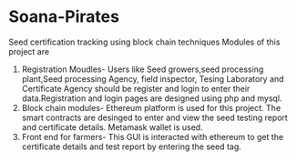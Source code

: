 # Soana-Pirates
Seed certification tracking using block chain techniques
Modules of this project are
  1. Registration Moudles- Users like Seed growers,seed processing plant,Seed processing Agency, field inspector, Tesing Laboratory and Certificate Agency should be register and login to enter their data.Registration and login pages are designed using php and mysql.
  2. Block chain modules- Ethereum platform is used for this project. The smart contracts are desinged to enter and view the seed testing report and certificate details. Metamask wallet is used.
  3. Front end for farmers- This GUI is interacted with ethereum to get the certificate details and test report by entering the seed tag.

